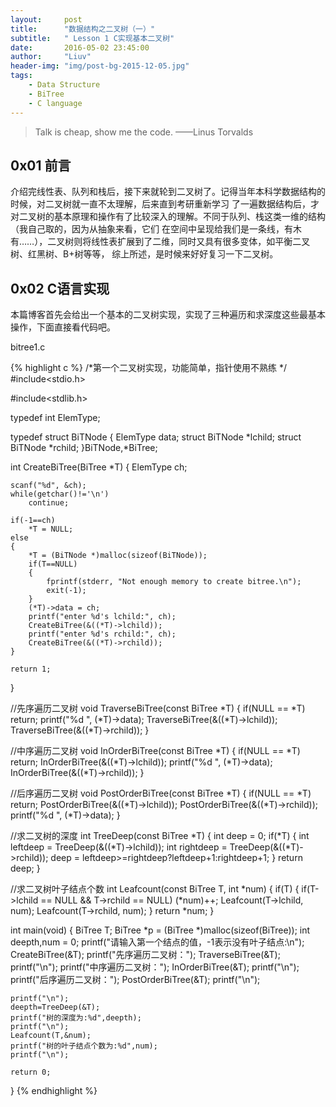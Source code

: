 ```yaml
---
layout:     post
title:      "数据结构之二叉树（一）"
subtitle:   " Lesson 1 C实现基本二叉树"
date:       2016-05-02 23:45:00
author:     "Liuv"
header-img: "img/post-bg-2015-12-05.jpg"
tags:
    - Data Structure
    - BiTree
    - C language
---
```


>  Talk is cheap, show me the code. ——Linus Torvalds

## 0x01 前言
介绍完线性表、队列和栈后，接下来就轮到二叉树了。记得当年本科学数据结构的时候，对二叉树就一直不太理解，后来直到考研重新学习
了一遍数据结构后，才对二叉树的基本原理和操作有了比较深入的理解。不同于队列、栈这类一维的结构（我自己取的，因为从抽象来看，它们
在空间中呈现给我们是一条线，有木有……），二叉树则将线性表扩展到了二维，同时又具有很多变体，如平衡二叉树、红黑树、B+树等等，
综上所述，是时候来好好复习一下二叉树。

## 0x02 C语言实现
本篇博客首先会给出一个基本的二叉树实现，实现了三种遍历和求深度这些最基本操作，下面直接看代码吧。

bitree1.c

{% highlight c %}
/*第一个二叉树实现，功能简单，指针使用不熟练 */
#include<stdio.h>

#include<stdlib.h>

typedef int ElemType;

typedef struct BiTNode
{
    ElemType data;
    struct BiTNode *lchild;
    struct BiTNode *rchild;
}BiTNode,*BiTree;

int CreateBiTree(BiTree *T)
{
    ElemType ch;

    scanf("%d", &ch);
    while(getchar()!='\n')
        continue;

    if(-1==ch)
        *T = NULL;
    else
    {
        *T = (BiTNode *)malloc(sizeof(BiTNode));
        if(T==NULL)
        {
            fprintf(stderr, "Not enough memory to create bitree.\n");
            exit(-1);
        }
        (*T)->data = ch;
        printf("enter %d's lchild:", ch);
        CreateBiTree(&((*T)->lchild));
        printf("enter %d's rchild:", ch);
        CreateBiTree(&((*T)->rchild));
    }

    return 1;
}

//先序遍历二叉树
void TraverseBiTree(const BiTree *T)
{
    if(NULL == *T)
        return;
    printf("%d ", (*T)->data);
    TraverseBiTree(&((*T)->lchild));
    TraverseBiTree(&((*T)->rchild));
}

//中序遍历二叉树
void InOrderBiTree(const BiTree *T)
{
    if(NULL == *T)
        return;
    InOrderBiTree(&((*T)->lchild));
    printf("%d ", (*T)->data);
    InOrderBiTree(&((*T)->rchild));
}

//后序遍历二叉树
void PostOrderBiTree(const BiTree *T)
{
    if(NULL == *T)
        return;
    PostOrderBiTree(&((*T)->lchild));
    PostOrderBiTree(&((*T)->rchild));
    printf("%d ", (*T)->data);
}

//求二叉树的深度
int TreeDeep(const BiTree *T)
{
    int deep = 0;
    if(*T)
    {
        int leftdeep = TreeDeep(&((*T)->lchild));
        int rightdeep = TreeDeep(&((*T)->rchild));
        deep = leftdeep>=rightdeep?leftdeep+1:rightdeep+1;
    }
    return deep;
}

//求二叉树叶子结点个数
int Leafcount(const BiTree T, int *num)
{
    if(T)
    {
        if(T->lchild == NULL && T->rchild == NULL)
            (*num)++;
        Leafcount(T->lchild, num);
        Leafcount(T->rchild, num);
    }
    return *num;
}

int main(void)
{
    BiTree T;
    BiTree *p = (BiTree *)malloc(sizeof(BiTree));
    int deepth,num = 0;
    printf("请输入第一个结点的值，-1表示没有叶子结点:\n");
    CreateBiTree(&T);
    printf("先序遍历二叉树：");
    TraverseBiTree(&T);
    printf("\n");
    printf("中序遍历二叉树：");
    InOrderBiTree(&T);
    printf("\n");
    printf("后序遍历二叉树：");
    PostOrderBiTree(&T);
    printf("\n");

    printf("\n");
    deepth=TreeDeep(&T);
    printf("树的深度为:%d",deepth);
    printf("\n");
    Leafcount(T,&num);
    printf("树的叶子结点个数为:%d",num);
    printf("\n");

    return 0;
}
{% endhighlight %}


